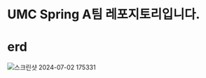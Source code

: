 # UMC Spring A팀 레포지토리입니다.
# erd
![스크린샷 2024-07-02 175331](https://github.com/UMC-CAU-6th/Spring-A/assets/65022037/c632642c-ba27-464d-862a-5d9f26be0bd2)

